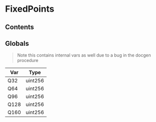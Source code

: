 # FixedPoints





## Contents
<!-- START doctoc -->
<!-- END doctoc -->

## Globals

> Note this contains internal vars as well due to a bug in the docgen procedure

| Var | Type |
| --- | --- |
| Q32 | uint256 |
| Q64 | uint256 |
| Q96 | uint256 |
| Q128 | uint256 |
| Q160 | uint256 |





